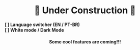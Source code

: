 <h1 align=center> 🚧 Under Construction 🚧</h1>

<b> [ ] Language switcher (EN / PT-BR) </b> <br>
<b> [ ] White mode / Dark Mode <br> 
  
<h4 align=center> Some cool features are coming!!! </h4> <br> 

